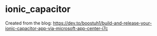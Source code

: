 # ionic_capacitor

Created from the blog: https://dev.to/boostuh1/build-and-release-your-ionic-capacitor-app-via-microsoft-app-center-i7c
